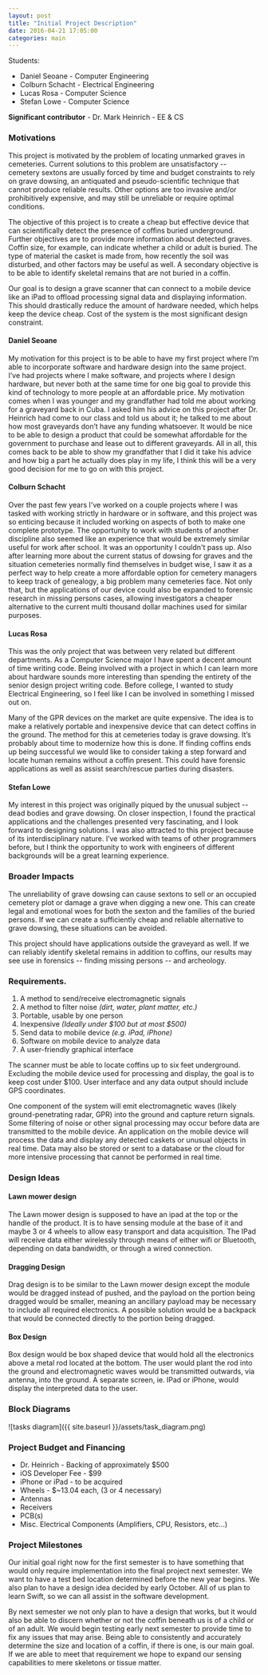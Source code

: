 ```yaml
---
layout: post
title: "Initial Project Description"
date: 2016-04-21 17:05:00
categories: main
---
```

Students:

* Daniel Seoane - Computer Engineering
* Colburn Schacht - Electrical Engineering
* Lucas Rosa - Computer Science
* Stefan Lowe - Computer Science

**Significant contributor** - Dr. Mark Heinrich - EE & CS

### Motivations

This project is motivated by the problem of locating unmarked graves in cemeteries. Current solutions to this problem are unsatisfactory -- cemetery sextons are usually forced by time and budget constraints to rely on grave dowsing, an antiquated and pseudo-scientific technique that cannot produce reliable results. Other options are too invasive and/or prohibitively expensive, and may still be unreliable or require optimal conditions.

The objective of this project is to create a cheap but effective device that can scientifically detect the presence of coffins buried underground. Further objectives are to provide more information about detected graves. Coffin size, for example, can indicate whether a child or adult is buried. The type of material the casket is made from, how recently the soil was disturbed, and other factors may be useful as well. A secondary objective is to be able to identify skeletal remains that are not buried in a coffin.

 Our goal is to design a grave scanner that can connect to a mobile device like an iPad to offload processing signal data and displaying information. This should drastically reduce the amount of hardware needed, which helps keep the device cheap. Cost of the system is the most significant design constraint.

#### Daniel Seoane

My motivation for this project is to be able to have my first project where I’m able to incorporate software and  hardware design into the same project.  I’ve had projects where I make software, and projects where I design hardware, but never both at the same time for one big goal to provide this kind of technology to more people at an affordable price. My motivation comes when I was younger and my grandfather had told me about working for a graveyard back in Cuba. I asked him his advice on this project after Dr. Heinrich had come to our class and told us about it;  he talked to me about how most graveyards don’t have any funding whatsoever. It would be nice to be able to design a product that could be somewhat affordable for the government to purchase and lease out to different graveyards. All in all, this comes back to be able to show my grandfather that I did it take his advice and how big a part he actually does play in my life, I think this will be a very good decision for me to go on with this project.

#### Colburn Schacht

Over the past few years I've worked on a couple projects where I was tasked with working strictly in hardware or in software, and this project was so enticing because it included working on aspects of both to make one complete prototype. The opportunity to work with students of another discipline also seemed like an experience that would be extremely similar useful for work after school. It was an opportunity I couldn't pass up. Also after learning more about the current status of dowsing for graves and the situation cemeteries normally find themselves in budget wise, I saw it as a perfect way to help create a more affordable option for cemetery managers to keep track of genealogy, a big problem many cemeteries face. Not only that, but the applications of our device could also be expanded to forensic research in missing persons cases, allowing investigators a cheaper alternative to the current multi thousand dollar machines used for similar purposes.

#### Lucas Rosa

This was the only project that was between very related but different departments. As a Computer Science major I have spent a decent amount of time writing code. Being involved with a project in which I can learn more about hardware sounds more interesting than spending the entirety of the senior design project writing code. Before college, I wanted to study Electrical Engineering, so I feel like I can be involved in something I missed out on.

Many of the GPR devices on the market are quite expensive. The idea is to make a relatively portable and inexpensive device that can detect coffins in the ground. The method for this at cemeteries today is grave dowsing. It’s probably about time to modernize how this is done. If finding coffins ends up being successful we would like to consider taking a step forward and locate human remains without a coffin present. This could have forensic applications as well as assist search/rescue parties during disasters.

#### Stefan Lowe
My interest in this project was originally piqued by the unusual subject -- dead bodies and grave dowsing. On closer inspection, I found the practical applications and the challenges presented very fascinating, and I look forward to designing solutions. I was also attracted to this project because of its interdisciplinary nature. I’ve worked with teams of other programmers before, but I think the opportunity to work with engineers of different backgrounds will be a great learning experience.

### Broader Impacts

The unreliability of grave dowsing can cause sextons to sell or an occupied cemetery plot or damage a grave when digging a new one. This can create legal and emotional woes for both the sexton and the families of the buried persons. If we can create a sufficiently cheap and reliable alternative to grave dowsing, these situations can be avoided.

This project should have applications outside the graveyard as well. If we can reliably identify skeletal remains in addition to coffins, our results may see use in forensics -- finding missing persons -- and archeology.

### Requirements.

1. A method to send/receive electromagnetic signals
1. A method to filter noise *(dirt, water, plant matter, etc.)*
1. Portable, usable by one person
1. Inexpensive *(Ideally under $100 but at most $500)*
1. Send data to mobile device *(e.g. iPad, iPhone)*
1. Software on mobile device to analyze data
1. A user-friendly graphical interface

The scanner must be able to locate coffins up to six feet underground. Excluding the mobile device used for processing and display, the goal is to keep cost under $100. User interface and any data output should include GPS coordinates.

One component of the system will emit electromagnetic waves (likely ground-penetrating radar, GPR) into the ground and capture return signals. Some filtering of noise or other signal processing may occur before data are transmitted to the mobile device. An application on the mobile device will process the data and display any detected caskets or unusual objects in real time. Data may also be stored or sent to a database or the cloud for more intensive processing that cannot be performed in real time.

### Design Ideas

#### Lawn mower design

The Lawn mower design is supposed to have an ipad at the top or the handle of the product. It is to have sensing module at the base of it and maybe 3 or 4 wheels to allow easy transport and data acquisition. The IPad will receive data either wirelessly through means of either wifi or Bluetooth, depending on data bandwidth, or through a wired connection.

#### Dragging Design

Drag design is to be similar to the Lawn mower design except the module would be dragged instead of pushed, and the payload on the portion being dragged would be smaller, meaning an ancillary payload may be necessary to include all required electronics. A possible solution would be a backpack that would be connected directly to the portion being dragged.

#### Box Design

Box design would be box shaped device that would hold all the electronics above a metal rod located at the bottom. The user would plant the rod into the ground and electromagnetic waves would be transmitted outwards, via antenna, into the ground. A separate screen, ie. IPad or iPhone, would display the interpreted data to the user.

### Block Diagrams

![tasks diagram]({{ site.baseurl }}/assets/task_diagram.png)

### Project Budget and Financing

* Dr. Heinrich - Backing of approximately $500
* iOS Developer Fee - $99
* iPhone or iPad - to be acquired
* Wheels - $~13.04 each, (3 or 4 necessary)
* Antennas
* Receivers
* PCB(s)
* Misc. Electrical Components (Amplifiers, CPU, Resistors, etc...)

### Project Milestones

Our initial goal right now for the first semester is to have something that would only require implementation into the final project next semester. We want to have a test bed location determined before the new year begins. We also plan to have a design idea decided by early October. All of us plan to learn Swift, so we can all assist in the software development.

By next semester we not only plan to have a design that works, but it would also be able to discern whether or not the coffin beneath us is of a child or of an adult. We would begin testing early next semester to provide time to fix any issues that may arise. Being able to consistently and accurately determine the size and location of a coffin, if there is one, is our main goal. If we are able to meet that requirement we hope to expand our sensing capabilities to mere skeletons or tissue matter.
